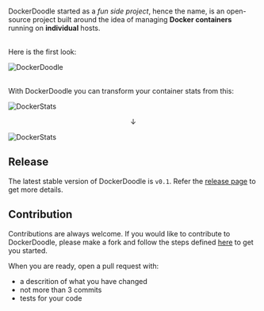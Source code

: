 <br />

DockerDoodle started as a *fun side project*, hence the name, is an open-source project built around the idea of managing **Docker containers** running on **individual** hosts.
<br />

<br />Here is the first look:

![DockerDoodle](https://s3.gifyu.com/images/containers-count-min.gif)

<br />With DockerDoodle you can transform your container stats from this:

![DockerStats](https://github.com/gauravgahlot/dockerdoodle/blob/master/docs/samples/docker-stats.png)
                                <p style="text-align: center;"> &darr; </p>

![DockerStats](https://s3.gifyu.com/images/docker-stats.gif)


## Release

The latest stable version of DockerDoodle is `v0.1`. Refer the [release page](https://github.com/gauravgahlot/dockerdoodle/blob/master/docs/releases.md) to get more details.


## Contribution

Contributions are always welcome. If you would like to contribute to DockerDoodle, please make a fork and follow the steps defined [here](https://github.com/gauravgahlot/dockerdoodle/blob/master/docs/building-source-code.md) to get you started. 

When you are ready, open a pull request with:
 - a descrition of what you have changed
 - not more than 3 commits
 - tests for your code 
